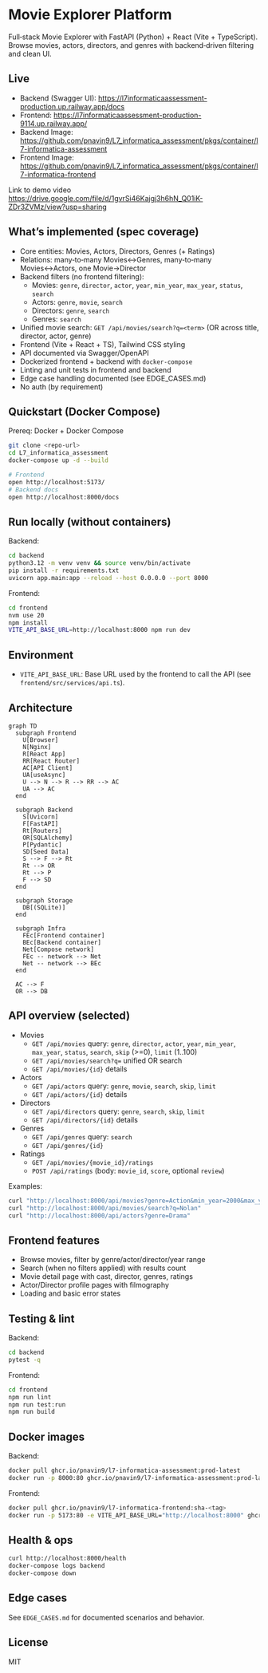 # Movie Explorer Platform

Full‑stack Movie Explorer with FastAPI (Python) + React (Vite + TypeScript). Browse movies, actors, directors, and genres with backend‑driven filtering and clean UI.

## Live
- Backend (Swagger UI): https://l7informaticaassessment-production.up.railway.app/docs
- Frontend: https://l7informaticaassessment-production-9114.up.railway.app/
- Backend Image: https://github.com/pnavin9/L7_informatica_assessment/pkgs/container/l7-informatica-assessment
- Frontend Image: https://github.com/pnavin9/L7_informatica_assessment/pkgs/container/l7-informatica-frontend

Link to demo video https://drive.google.com/file/d/1gvrSi46Kajgj3h6hN_Q01iK-ZDr3ZVMz/view?usp=sharing

## What’s implemented (spec coverage)
- Core entities: Movies, Actors, Directors, Genres (+ Ratings)
- Relations: many‑to‑many Movies↔Genres, many‑to‑many Movies↔Actors, one Movie→Director
- Backend filters (no frontend filtering):
  - Movies: `genre`, `director`, `actor`, `year`, `min_year`, `max_year`, `status`, `search`
  - Actors: `genre`, `movie`, `search`
  - Directors: `genre`, `search`
  - Genres: `search`
- Unified movie search: `GET /api/movies/search?q=<term>` (OR across title, director, actor, genre)
- Frontend (Vite + React + TS), Tailwind CSS styling
- API documented via Swagger/OpenAPI
- Dockerized frontend + backend with `docker-compose`
- Linting and unit tests in frontend and backend
- Edge case handling documented (see EDGE_CASES.md)
- No auth (by requirement)

## Quickstart (Docker Compose)
Prereq: Docker + Docker Compose

```bash
git clone <repo-url>
cd L7_informatica_assessment
docker-compose up -d --build

# Frontend
open http://localhost:5173/
# Backend docs
open http://localhost:8000/docs
```

## Run locally (without containers)
Backend:
```bash
cd backend
python3.12 -m venv venv && source venv/bin/activate
pip install -r requirements.txt
uvicorn app.main:app --reload --host 0.0.0.0 --port 8000
```
Frontend:
```bash
cd frontend
nvm use 20
npm install
VITE_API_BASE_URL=http://localhost:8000 npm run dev
```

## Environment
- `VITE_API_BASE_URL`: Base URL used by the frontend to call the API (see `frontend/src/services/api.ts`).

## Architecture

```mermaid
graph TD
  subgraph Frontend
    U[Browser]
    N[Nginx]
    R[React App]
    RR[React Router]
    AC[API Client]
    UA[useAsync]
    U --> N --> R --> RR --> AC
    UA --> AC
  end

  subgraph Backend
    S[Uvicorn]
    F[FastAPI]
    Rt[Routers]
    OR[SQLAlchemy]
    P[Pydantic]
    SD[Seed Data]
    S --> F --> Rt
    Rt --> OR
    Rt --> P
    F --> SD
  end

  subgraph Storage
    DB[(SQLite)]
  end

  subgraph Infra
    FEc[Frontend container]
    BEc[Backend container]
    Net[Compose network]
    FEc -- network --> Net
    Net -- network --> BEc
  end

  AC --> F
  OR --> DB
```

## API overview (selected)
- Movies
  - `GET /api/movies` query: `genre`, `director`, `actor`, `year`, `min_year`, `max_year`, `status`, `search`, `skip` (>=0), `limit` (1..100)
  - `GET /api/movies/search?q=` unified OR search
  - `GET /api/movies/{id}` details
- Actors
  - `GET /api/actors` query: `genre`, `movie`, `search`, `skip`, `limit`
  - `GET /api/actors/{id}` details
- Directors
  - `GET /api/directors` query: `genre`, `search`, `skip`, `limit`
  - `GET /api/directors/{id}` details
- Genres
  - `GET /api/genres` query: `search`
  - `GET /api/genres/{id}`
- Ratings
  - `GET /api/movies/{movie_id}/ratings`
  - `POST /api/ratings` (body: `movie_id`, `score`, optional `review`)

Examples:
```bash
curl "http://localhost:8000/api/movies?genre=Action&min_year=2000&max_year=2010"
curl "http://localhost:8000/api/movies/search?q=Nolan"
curl "http://localhost:8000/api/actors?genre=Drama"
```

## Frontend features
- Browse movies, filter by genre/actor/director/year range
- Search (when no filters applied) with results count
- Movie detail page with cast, director, genres, ratings
- Actor/Director profile pages with filmography
- Loading and basic error states

## Testing & lint
Backend:
```bash
cd backend
pytest -q
```
Frontend:
```bash
cd frontend
npm run lint
npm run test:run
npm run build
```

## Docker images
Backend:
```bash
docker pull ghcr.io/pnavin9/l7-informatica-assessment:prod-latest
docker run -p 8000:80 ghcr.io/pnavin9/l7-informatica-assessment:prod-latest
```
Frontend:
```bash
docker pull ghcr.io/pnavin9/l7-informatica-frontend:sha-<tag>
docker run -p 5173:80 -e VITE_API_BASE_URL="http://localhost:8000" ghcr.io/pnavin9/l7-informatica-frontend:sha-<tag>
```

## Health & ops
```bash
curl http://localhost:8000/health
docker-compose logs backend
docker-compose down
```

## Edge cases
See `EDGE_CASES.md` for documented scenarios and behavior.

## License
MIT
